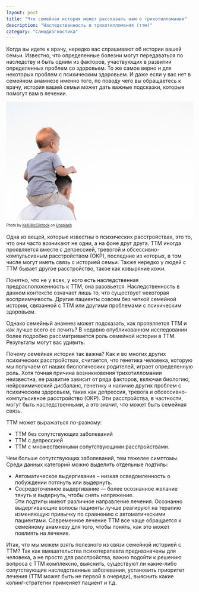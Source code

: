 ```yaml
---
layout: post
title: "Что семейная история может рассказать нам о трихотилломании"
description: "Наследственность и трихотилломания (ттм)"
category: "Самодиагностика"
---
```


Когда вы идете к врачу, нередко вас спрашивают об истории вашей семьи. Известно, что определенные болезни могут передаваться 
по наследству и быть одним из факторов, участвующих в развитии определенных проблем со здоровьем. 
То же самое верно и для некоторых проблем с психическим здоровьем. И даже если у вас нет в семейном анамнезе именно того, 
по поводу чего вы обращаетесь к врачу, история вашей семьи может дать важные подсказки, которые помогут вам в лечении.

<img
    src="/assets/img/heredity.jpeg"
    alt="Наследственность и ттм"
    class="mb-0"
/>
<sup><sub>
Photo by <a href="https://unsplash.com/@kelli_mcclintock?utm_source=unsplash&utm_medium=referral&utm_content=creditCopyText">Kelli McClintock</a> on <a href="https://unsplash.com/s/photos/family?utm_source=unsplash&utm_medium=referral&utm_content=creditCopyText">Unsplash</a>
</sub></sup>

Одна из вещей, которые известны о психических расстройствах, это то, что они часто возникают не одни, а на фоне друг друга. 
ТТМ иногда проявляется вместе с депрессией, тревогой и обсессивно-компульсивным расстройством (ОКР), 
последние из которых, в том числе могут иметь связь с историей семьи. Также нередко у людей с ТТМ бывает другое расстройство, 
такое как ковыряние кожи.

Понятно, что не у всех, у кого есть наследственная предрасположенность к ТТМ, она разовьется. 
Наследственность в данном контексте означает лишь то, что существует некоторая восприимчивость. 
Другие пациенты совсем без четкой семейной истории, связанной с ТТМ или другими проблемами с психическим здоровьем. 

Однако семейный анамнез может подсказать, как проявляется ТТМ и как лучше всего ее лечить? 
В недавно опубликованном исследовании более подробно рассматривается роль семейной истории в ТТМ. Результаты могут вас удивить.

Почему семейная история так важна? Как и во многих других психических расстройствах, считается, что генетика человека,
которую мы получаем от наших биологических родителей, играет определенную роль. Хотя точная причина возникновения 
трихотилломании неизвестна, ее развитие зависит от ряда факторов, включая биологию, нейрохимический дисбаланс, 
генетику и наличие других проблем с психическим здоровьем, таких как депрессия, тревога и обсессивно-компульсивное расстройство (ОКР). 
Эти расстройства, в частности, могут быть наследственными, а это значит, что может быть семейная связь.

ТТМ может выражаться по-разному:   
- ТТМ без сопутствующих заболеваний 
- ТТМ с депрессией 
- ТТМ с множественными сопутствующими расстройствами. 

Чем больше сопутствующих заболеваний, тем тяжелее симптомы. 
Среди данных категорий можно выделить отдельные подтипы: 
- Автоматическое выдергивание – низкая осведомленность о побуждении потянуть или выдернуть. 
- Сосредоточенное выдергивание — более осознанное желание тянуть и выдернуть, чтобы снять напряжение.   
Эти подтипы имеют различное направление лечения. Осознанно выдергивающие волосы пациенты 
лучше реагируют на терапию изменяющую привычку по сравнению с автоматическими пациентами. Современное лечение ТТМ все чаще обращается 
к семейному анамнезу для того, чтобы понять, как это может повлиять на лечение.

Итак, что мы можем взять полезного из связи семейной историей с ТТМ? Так как вмешательства психотерапевта предназначены 
для человека, а не просто для расстройства, важно подойти к решению вопроса с ТТМ комплексно, выяснить, 
существуют ли какие-либо сопутствующие наследственные заболевания, установить приоритет лечения (ТТМ может быть не первой в очереди), 
выяснить какие копинг-стратегии применяет пациент и т.д.
